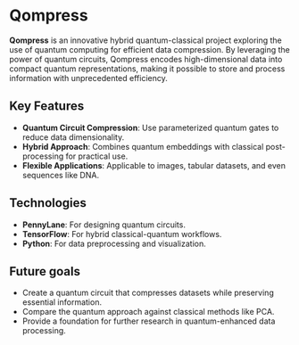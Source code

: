 # Qompress

**Qompress** is an innovative hybrid quantum-classical project exploring the use of quantum computing for efficient data compression. By leveraging the power of quantum circuits, Qompress encodes high-dimensional data into compact quantum representations, making it possible to store and process information with unprecedented efficiency.

## Key Features

- **Quantum Circuit Compression**: Use parameterized quantum gates to reduce data dimensionality.
- **Hybrid Approach**: Combines quantum embeddings with classical post-processing for practical use.
- **Flexible Applications**: Applicable to images, tabular datasets, and even sequences like DNA.

## Technologies

- **PennyLane**: For designing quantum circuits.
- **TensorFlow**: For hybrid classical-quantum workflows.
- **Python**: For data preprocessing and visualization.

## Future goals

- Create a quantum circuit that compresses datasets while preserving essential information.
- Compare the quantum approach against classical methods like PCA.
- Provide a foundation for further research in quantum-enhanced data processing.
